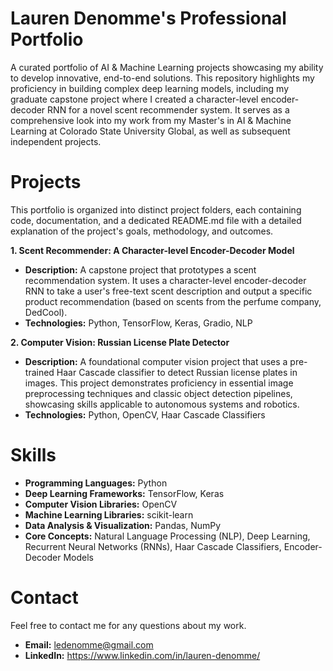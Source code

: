 # Lauren Denomme's Professional Portfolio
A curated portfolio of AI & Machine Learning projects showcasing my ability to develop innovative, end-to-end solutions. This repository highlights my proficiency in building complex deep learning models, including my graduate capstone project where I created a character-level encoder-decoder RNN for a novel scent recommender system. It serves as a comprehensive look into my work from my Master's in AI & Machine Learning at Colorado State University Global, as well as subsequent independent projects.

# Projects
This portfolio is organized into distinct project folders, each containing code, documentation, and a dedicated README.md file with a detailed explanation of the project's goals, methodology, and outcomes.

**1. Scent Recommender: A Character-level Encoder-Decoder Model**
+ **Description:** A capstone project that prototypes a scent recommendation system. It uses a character-level encoder-decoder RNN to take a user's free-text scent description and output a specific product recommendation (based on scents from the perfume company, DedCool).
+ **Technologies:** Python, TensorFlow, Keras, Gradio, NLP

**2. Computer Vision: Russian License Plate Detector**
+ **Description:** A foundational computer vision project that uses a pre-trained Haar Cascade classifier to detect Russian license plates in images. This project demonstrates proficiency in essential image preprocessing techniques and classic object detection pipelines, showcasing skills applicable to autonomous systems and robotics.
+ **Technologies:** Python, OpenCV, Haar Cascade Classifiers

# Skills
+ **Programming Languages:** Python
+ **Deep Learning Frameworks:** TensorFlow, Keras
+ **Computer Vision Libraries:** OpenCV
+ **Machine Learning Libraries:** scikit-learn
+ **Data Analysis & Visualization:** Pandas, NumPy
+ **Core Concepts:** Natural Language Processing (NLP), Deep Learning, Recurrent Neural Networks (RNNs), Haar Cascade Classifiers, Encoder-Decoder Models

# Contact
Feel free to contact me for any questions about my work.
+ **Email:** ledenomme@gmail.com
+ **LinkedIn:** https://www.linkedin.com/in/lauren-denomme/
